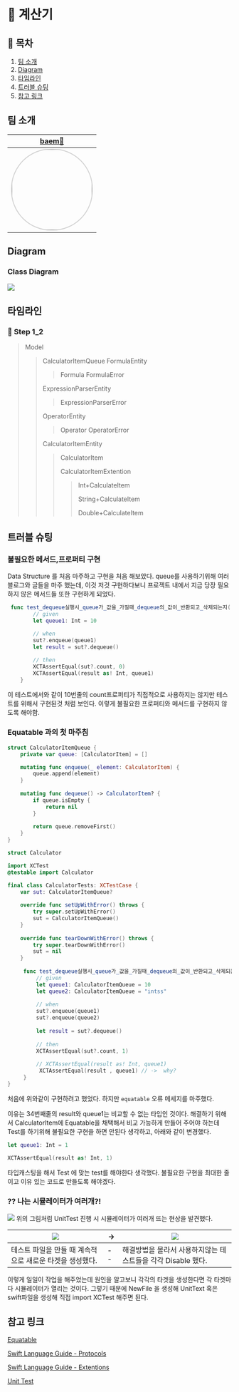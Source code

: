 
# 🧮 계산기

## 📖 목차
1. [팀 소개](#팀-소개)
2. [Diagram](#Diagram)
4. [타임라인](#타임라인)
5. [트러블 슈팅](#트러블-슈팅)
7. [참고 링크](#참고-링크)

## 팀 소개
 |[baem🐍](https://github.com/dylan-yoon)|
 |:---:|
| <img width="180px" img style="border: 2px solid lightgray; border-radius: 90px;-moz-border-radius: 90px;-khtml-border-radius: 90px;-webkit-border-radius: 90px;" src="https://i.imgur.com/MhtaBYT.png">|

##  Diagram
###  Class Diagram
![](https://i.imgur.com/61SNEot.png)

##  타임라인

### 👟 Step 1_2

> Model
> > CalculatorItemQueue
> > FormulaEntity
> > > Formula
> > > FormulaError
> > > 
> > ExpressionParserEntity
> > > ExpressionParserError
> > > 
> > OperatorEntity
> > > Operator
> > > OperatorError
> > > 
> > CalculatorItemEntity
> > > CalculatorItem
> > > 
> > > CalculatorItemExtention
> > > 
> > > > Int+CalculateItem
> > > > 
> > > > String+CalculateItem
> > > > 
> > > > Double+CalculateItem


##  트러블 슈팅

### 불필요한 메서드,프로퍼티 구현
Data Structure 를 처음 마주하고 구현을 처음 해보았다.
queue를 사용하기위해 여러 블로그와 글들을 마주 했는데, 이것 저것 구현하다보니
프로젝트 내에서 지금 당장 필요하지 않은 메서드들 또한 구현하게 되었다.

```swift
 func test_dequeue실행시_queue가_값을_가질때_dequeue의_값이_반환되고_삭제되는지() {
        // given
        let queue1: Int = 10
        
        // when
        sut?.enqueue(queue1)
        let result = sut?.dequeue()

        // then
        XCTAssertEqual(sut?.count, 0)
        XCTAssertEqual(result as! Int, queue1)
    }
```
이 테스트에서와 같이 10번줄의 count프로퍼티가 직접적으로 사용하지는 않지만
테스트를 위해서 구현된것 처럼 보인다.
이렇게 불필요한 프로퍼티와 메서드를 구현하지 않도록 해야함.

### Equatable 과의 첫 마주침 

```swift
struct CalculatorItemQueue {
    private var queue: [CalculatorItem] = []

    mutating func enqueue(_ element: CalculatorItem) {
        queue.append(element)
    }
    
    mutating func dequeue() -> CalculatorItem? {
        if queue.isEmpty {
            return nil
        }
        
        return queue.removeFirst()
    }
}
```

```swift
struct Calculator

import XCTest
@testable import Calculator

final class CalculatorTests: XCTestCase {
    var sut: CalculatorItemQueue?
    
    override func setUpWithError() throws {
        try super.setUpWithError()
        sut = CalculatorItemQueue()
    }
    
    override func tearDownWithError() throws {
        try super.tearDownWithError()
        sut = nil
    }
    
     func test_dequeue실행시_queue가_값을_가질때_dequeue의_값이_반환되고_삭제되늕() {
         // given
         let queue1: CalculatorItemQueue = 10
         let queue2: CalculatorItemQueue = "intss"
         
         // when
         sut?.enqueue(queue1)
         sut?.enqueue(queue2)
         
         let result = sut?.dequeue()
         
         // then
         XCTAssertEqual(sut?.count, 1)
         
         // XCTAssertEqual(result as! Int, queue1)
          XCTAssertEqual(result , queue1) // ->  why?
     }
}
```
처음에 위와같이 구현하려고 했었다.
하지만 `equatable` 오류 메세지를 마주했다.

이유는 34번째줄의 result와 queue1는 비교할 수 없는 타입인 것이다.
해결하기 위해서 CalculatorItem에 Equatable을 채택해서 비교 가능하게 만들어 주어야 하는데
Test를 하기위해 불필요한 구현을 하면 안된다 생각하고, 아래와 같이 변경했다.

```swift
let queue1: Int = 1

XCTAssertEqual(result as! Int, 1)
```
타입캐스팅을 해서 Test 에 맞는 test를 해야한다 생각했다.
불필요한 구현을 최대한 줄이고 이유 있는 코드로 만들도록 해야겠다.

### ⁇ 나는 시뮬레이터가 여러개?!
![](https://i.imgur.com/9oPQRQP.jpg)
위의 그림처럼 UnitTest 진행 시 시뮬레이터가 여러개 뜨는 현상을 발견했다.


| ![](https://i.imgur.com/BjB5b9c.png) | -> |  ![](https://i.imgur.com/VCedJI9.png) |
| -- | -- | -- |
| 테스트 파일을 만들 때 계속적으로 새로운 타겟을 생성했다. | -- |해결방법을 몰라서 사용하지않는 테스트들을 각각 Disable 했다. |

이렇게 일일이 작업을 해주었는데
원인을 알고보니 각각의 타겟을 생성한다면 각 타겟마다 시뮬레이터가 열리는 것이다.
그렇기 때문에 NewFile 을 생성해 UnitText 혹은 
swift파일을 생성해 직접 import XCTest 해주면 된다.

## 참고 링크


[Equatable](https://developer.apple.com/documentation/swift/equatable/)

[Swift Language Guide - Protocols](https://docs.swift.org/swift-book/LanguageGuide/Protocols.html)

[Swift Language Guide - Extentions](https://ko.wikipedia.org/wiki/유닛_테스트)

[Unit Test](https://docs.swift.org/swift-book/LanguageGuide/Protocols.html)

